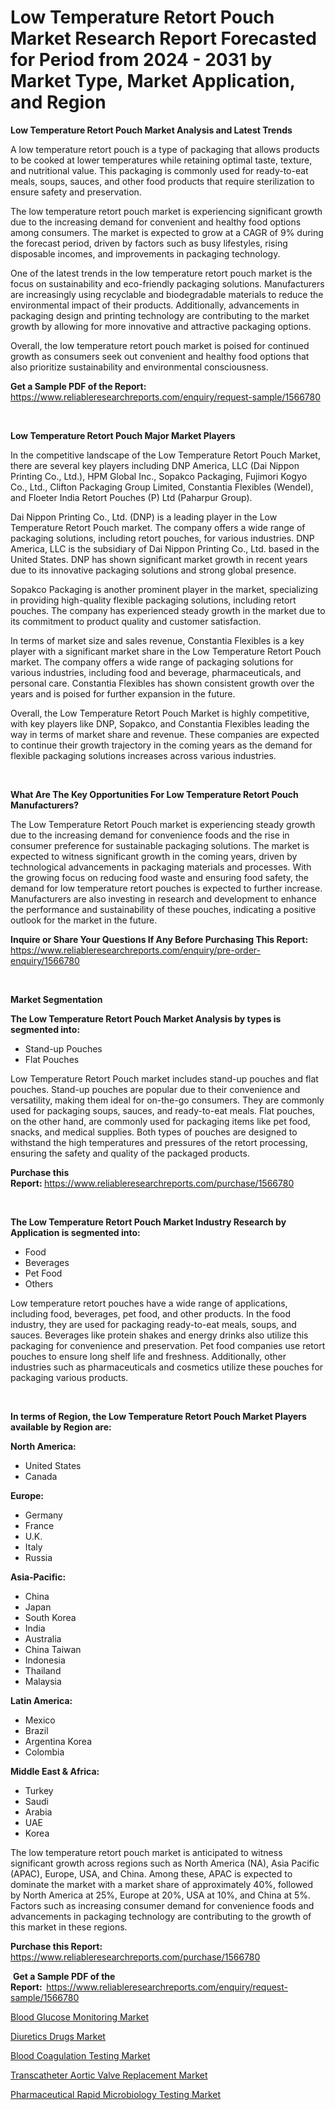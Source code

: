 <p><h1>Low Temperature Retort Pouch Market Research Report Forecasted for Period from 2024 -  2031 by Market Type, Market Application, and Region</h1></p><p><strong>Low Temperature Retort Pouch Market Analysis and Latest Trends</strong></p>
<p><p>A low temperature retort pouch is a type of packaging that allows products to be cooked at lower temperatures while retaining optimal taste, texture, and nutritional value. This packaging is commonly used for ready-to-eat meals, soups, sauces, and other food products that require sterilization to ensure safety and preservation.</p><p>The low temperature retort pouch market is experiencing significant growth due to the increasing demand for convenient and healthy food options among consumers. The market is expected to grow at a CAGR of 9% during the forecast period, driven by factors such as busy lifestyles, rising disposable incomes, and improvements in packaging technology.</p><p>One of the latest trends in the low temperature retort pouch market is the focus on sustainability and eco-friendly packaging solutions. Manufacturers are increasingly using recyclable and biodegradable materials to reduce the environmental impact of their products. Additionally, advancements in packaging design and printing technology are contributing to the market growth by allowing for more innovative and attractive packaging options.</p><p>Overall, the low temperature retort pouch market is poised for continued growth as consumers seek out convenient and healthy food options that also prioritize sustainability and environmental consciousness.</p></p>
<p><strong>Get a Sample PDF of the Report:&nbsp;</strong> <a href="https://www.reliableresearchreports.com/enquiry/request-sample/1566780">https://www.reliableresearchreports.com/enquiry/request-sample/1566780</a></p>
<p>&nbsp;</p>
<p><strong>Low Temperature Retort Pouch Major Market Players</strong></p>
<p><p>In the competitive landscape of the Low Temperature Retort Pouch Market, there are several key players including DNP America, LLC (Dai Nippon Printing Co., Ltd.), HPM Global Inc., Sopakco Packaging, Fujimori Kogyo Co., Ltd., Clifton Packaging Group Limited, Constantia Flexibles (Wendel), and Floeter India Retort Pouches (P) Ltd (Paharpur Group).</p><p>Dai Nippon Printing Co., Ltd. (DNP) is a leading player in the Low Temperature Retort Pouch market. The company offers a wide range of packaging solutions, including retort pouches, for various industries. DNP America, LLC is the subsidiary of Dai Nippon Printing Co., Ltd. based in the United States. DNP has shown significant market growth in recent years due to its innovative packaging solutions and strong global presence.</p><p>Sopakco Packaging is another prominent player in the market, specializing in providing high-quality flexible packaging solutions, including retort pouches. The company has experienced steady growth in the market due to its commitment to product quality and customer satisfaction.</p><p>In terms of market size and sales revenue, Constantia Flexibles is a key player with a significant market share in the Low Temperature Retort Pouch market. The company offers a wide range of packaging solutions for various industries, including food and beverage, pharmaceuticals, and personal care. Constantia Flexibles has shown consistent growth over the years and is poised for further expansion in the future.</p><p>Overall, the Low Temperature Retort Pouch Market is highly competitive, with key players like DNP, Sopakco, and Constantia Flexibles leading the way in terms of market share and revenue. These companies are expected to continue their growth trajectory in the coming years as the demand for flexible packaging solutions increases across various industries.</p></p>
<p>&nbsp;</p>
<p><strong>What Are The Key Opportunities For Low Temperature Retort Pouch Manufacturers?</strong></p>
<p><p>The Low Temperature Retort Pouch market is experiencing steady growth due to the increasing demand for convenience foods and the rise in consumer preference for sustainable packaging solutions. The market is expected to witness significant growth in the coming years, driven by technological advancements in packaging materials and processes. With the growing focus on reducing food waste and ensuring food safety, the demand for low temperature retort pouches is expected to further increase. Manufacturers are also investing in research and development to enhance the performance and sustainability of these pouches, indicating a positive outlook for the market in the future.</p></p>
<p><strong>Inquire or Share Your Questions If Any Before Purchasing This Report:</strong> <a href="https://www.reliableresearchreports.com/enquiry/pre-order-enquiry/1566780">https://www.reliableresearchreports.com/enquiry/pre-order-enquiry/1566780</a></p>
<p>&nbsp;</p>
<p><strong>Market Segmentation</strong></p>
<p><strong>The Low Temperature Retort Pouch Market Analysis by types is segmented into:</strong></p>
<p><ul><li>Stand-up Pouches</li><li>Flat Pouches</li></ul></p>
<p><p>Low Temperature Retort Pouch market includes stand-up pouches and flat pouches. Stand-up pouches are popular due to their convenience and versatility, making them ideal for on-the-go consumers. They are commonly used for packaging soups, sauces, and ready-to-eat meals. Flat pouches, on the other hand, are commonly used for packaging items like pet food, snacks, and medical supplies. Both types of pouches are designed to withstand the high temperatures and pressures of the retort processing, ensuring the safety and quality of the packaged products.</p></p>
<p><strong>Purchase this Report:&nbsp;</strong><a href="https://www.reliableresearchreports.com/purchase/1566780">https://www.reliableresearchreports.com/purchase/1566780</a></p>
<p>&nbsp;</p>
<p><strong>The Low Temperature Retort Pouch Market Industry Research by Application is segmented into:</strong></p>
<p><ul><li>Food</li><li>Beverages</li><li>Pet Food</li><li>Others</li></ul></p>
<p><p>Low temperature retort pouches have a wide range of applications, including food, beverages, pet food, and other products. In the food industry, they are used for packaging ready-to-eat meals, soups, and sauces. Beverages like protein shakes and energy drinks also utilize this packaging for convenience and preservation. Pet food companies use retort pouches to ensure long shelf life and freshness. Additionally, other industries such as pharmaceuticals and cosmetics utilize these pouches for packaging various products.</p></p>
<p>&nbsp;</p>
<p><strong>In terms of Region, the Low Temperature Retort Pouch Market Players available by Region are:</strong></p>
<p>
    <p> <strong> North America: </strong>
        <ul>
            <li>United States</li>
            <li>Canada</li>
        </ul>
        </p> 
    <p> <strong> Europe: </strong>
        <ul>
            <li>Germany</li>
            <li>France</li>
            <li>U.K.</li>
            <li>Italy</li>
            <li>Russia</li>
        </ul>
        </p> 
    <p> <strong> Asia-Pacific: </strong>
        <ul>
            <li>China</li>
            <li>Japan</li>
            <li>South Korea</li>
            <li>India</li>
            <li>Australia</li>
            <li>China Taiwan</li>
            <li>Indonesia</li>
            <li>Thailand</li>
            <li>Malaysia</li>
        </ul>
        </p> 
    <p> <strong> Latin America: </strong>
        <ul>
            <li>Mexico</li>
            <li>Brazil</li>
            <li>Argentina Korea</li>
            <li>Colombia</li>
        </ul>
        </p> 
    <p> <strong> Middle East & Africa: </strong>
        <ul>
            <li>Turkey</li>
            <li>Saudi</li>
            <li>Arabia</li>
            <li>UAE</li>
            <li>Korea</li>
        </ul>
    </p>
    </p>
<p><p>The low temperature retort pouch market is anticipated to witness significant growth across regions such as North America (NA), Asia Pacific (APAC), Europe, USA, and China. Among these, APAC is expected to dominate the market with a market share of approximately 40%, followed by North America at 25%, Europe at 20%, USA at 10%, and China at 5%. Factors such as increasing consumer demand for convenience foods and advancements in packaging technology are contributing to the growth of this market in these regions.</p></p>
<p><strong>Purchase this Report: </strong><a href="https://www.reliableresearchreports.com/purchase/1566780">https://www.reliableresearchreports.com/purchase/1566780</a></p>
<p>&nbsp;<strong>Get a Sample PDF of the Report:&nbsp;&nbsp;</strong><a href="https://www.reliableresearchreports.com/enquiry/request-sample/1566780">https://www.reliableresearchreports.com/enquiry/request-sample/1566780</a></p>
<p><strong></strong></p>
<p><p><a href="https://medium.com/@irwingibson727/blood-glucose-monitoring-market-outlook-industry-overview-and-forecast-2024-to-2031-dc85e6818a1e">Blood Glucose Monitoring Market</a></p><p><a href="https://medium.com/@angelageorge32/diuretics-drugs-market-analysis-its-cagr-market-segmentation-and-global-industry-overview-98d5638b92d1">Diuretics Drugs Market</a></p><p><a href="https://medium.com/@irwingibson727/blood-coagulation-testing-market-report-reveals-the-latest-trends-and-growth-opportunities-of-this-49f5d4d92725">Blood Coagulation Testing Market</a></p><p><a href="https://medium.com/@angelageorge32/transcatheter-aortic-valve-replacement-market-exploring-market-share-market-trends-and-future-cb4f63d01578">Transcatheter Aortic Valve Replacement Market</a></p><p><a href="https://github.com/lataunyatinikmelvin59ilbd0dv/Market-Research-Report-List-1/blob/main/pharmaceutical-rapid-microbiology-testing-market.md">Pharmaceutical Rapid Microbiology Testing Market</a></p></p>